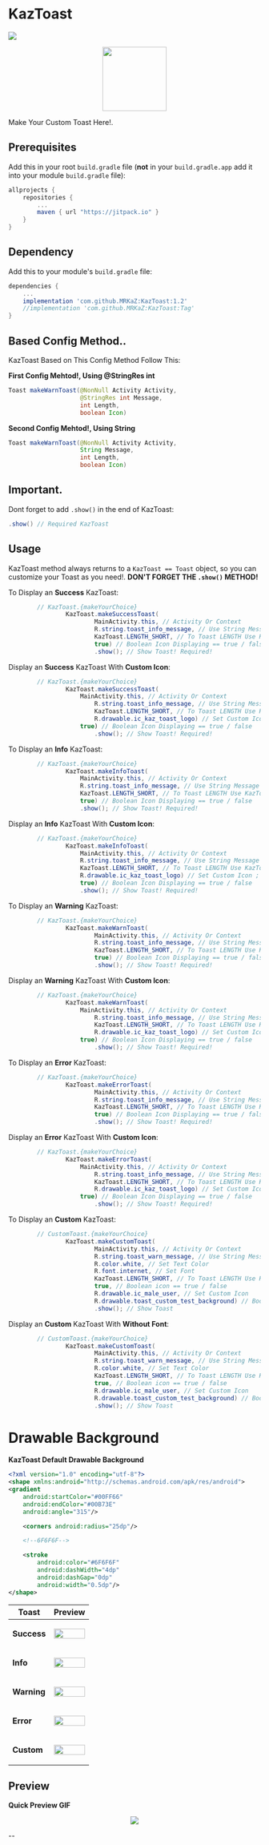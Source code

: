# KazToast
[![](https://jitpack.io/v/MRKaZ/KazToast.svg)](https://jitpack.io/#MRKaZ/KazToast)

<div align="center">
	<img src="https://i.imgur.com/H2jEq9x.png" width="128">
</div>

Make Your Custom Toast Here!.

## Prerequisites

Add this in your root `build.gradle` file (**not** in your `build.gradle.app` add it into your module `build.gradle` file):

```gradle
allprojects {
	repositories {
		...
		maven { url "https://jitpack.io" }
	}
}
```

## Dependency

Add this to your module's `build.gradle` file:

```gradle
dependencies {
	...
	implementation 'com.github.MRKaZ:KazToast:1.2'
	//implementation 'com.github.MRKaZ:KazToast:Tag'
}
```

## Based Config Method..

KazToast Based on This Config Method Follow This:

**First Config Mehtod!, Using @StringRes int**

```java
Toast makeWarnToast(@NonNull Activity Activity,
                    @StringRes int Message,
                    int Length,
                    boolean Icon)
```

**Second Config Mehtod!, Using String**

```java
Toast makeWarnToast(@NonNull Activity Activity,
                    String Message,
                    int Length,
                    boolean Icon)
```

## Important.

Dont forget to add `.show()` in the end of KazToast:

```java
.show() // Required KazToast
```

## Usage

KazToast method always returns to a `KazToast == Toast` object, so you can customize your Toast as you need!.
 **DON'T FORGET THE `.show()` METHOD!**
 
To Display an **Success** KazToast:

``` java
		// KazToast.{makeYourChoice}
                KazToast.makeSuccessToast(
                    	MainActivity.this, // Activity Or Context
                    	R.string.toast_info_message, // Use String Message or Use int Message
                    	KazToast.LENGTH_SHORT, // To Toast LENGTH Use KazToast.LENGTH_SHORT / LENGTH_LONG Or Use int = 0 / 1
                    	true) // Boolean Icon Displaying == true / false
                    	.show(); // Show Toast! Required!
```

Display an **Success** KazToast With **Custom Icon**:

``` java
		// KazToast.{makeYourChoice}
                KazToast.makeSuccessToast(
                	MainActivity.this, // Activity Or Context
                    	R.string.toast_info_message, // Use String Message or Use int Message
                    	KazToast.LENGTH_SHORT, // To Toast LENGTH Use KazToast.LENGTH_SHORT / LENGTH_LONG Or Use int = 0 / 1
                    	R.drawable.ic_kaz_toast_logo) // Set Custom Icon ; Default Method int
                   	true) // Boolean Icon Displaying == true / false
                    	.show(); // Show Toast! Required!
```

To Display an **Info** KazToast:

``` java
		// KazToast.{makeYourChoice}
                KazToast.makeInfoToast(
                	MainActivity.this, // Activity Or Context
                	R.string.toast_info_message, // Use String Message or Use int Message
                	KazToast.LENGTH_SHORT, // To Toast LENGTH Use KazToast.LENGTH_SHORT / LENGTH_LONG Or Use int = 0 / 1
                	true) // Boolean Icon Displaying == true / false
                	.show(); // Show Toast! Required!
```

Display an **Info** KazToast With **Custom Icon**:

``` java
		// KazToast.{makeYourChoice}
                KazToast.makeInfoToast(
               		MainActivity.this, // Activity Or Context
                	R.string.toast_info_message, // Use String Message or Use int Message
               		KazToast.LENGTH_SHORT, // To Toast LENGTH Use KazToast.LENGTH_SHORT / LENGTH_LONG Or Use int = 0 / 1
                	R.drawable.ic_kaz_toast_logo) // Set Custom Icon ; Default Method int
                	true) // Boolean Icon Displaying == true / false
                	.show(); // Show Toast! Required!
```

To Display an **Warning** KazToast:

``` java
		// KazToast.{makeYourChoice}
                KazToast.makeWarnToast(
                    	MainActivity.this, // Activity Or Context
                    	R.string.toast_info_message, // Use String Message or Use int Message
                    	KazToast.LENGTH_SHORT, // To Toast LENGTH Use KazToast.LENGTH_SHORT / LENGTH_LONG Or Use int = 0 / 1
                    	true) // Boolean Icon Displaying == true / false
                    	.show(); // Show Toast! Required!
```

Display an **Warning** KazToast With **Custom Icon**:

``` java
		// KazToast.{makeYourChoice}
                KazToast.makeWarnToast(
                	MainActivity.this, // Activity Or Context
                    	R.string.toast_info_message, // Use String Message or Use int Message
                    	KazToast.LENGTH_SHORT, // To Toast LENGTH Use KazToast.LENGTH_SHORT / LENGTH_LONG Or Use int = 0 / 1
                    	R.drawable.ic_kaz_toast_logo) // Set Custom Icon ; Default Method int
                   	true) // Boolean Icon Displaying == true / false
                    	.show(); // Show Toast! Required!
```

To Display an **Error** KazToast:

``` java
		// KazToast.{makeYourChoice}
                KazToast.makeErrorToast(
                    	MainActivity.this, // Activity Or Context
                    	R.string.toast_info_message, // Use String Message or Use int Message
                    	KazToast.LENGTH_SHORT, // To Toast LENGTH Use KazToast.LENGTH_SHORT / LENGTH_LONG Or Use int = 0 / 1
                    	true) // Boolean Icon Displaying == true / false
                    	.show(); // Show Toast! Required!
```

Display an **Error** KazToast With **Custom Icon**:

``` java
		// KazToast.{makeYourChoice}
                KazToast.makeErrorToast(
                	MainActivity.this, // Activity Or Context
                    	R.string.toast_info_message, // Use String Message or Use int Message
                    	KazToast.LENGTH_SHORT, // To Toast LENGTH Use KazToast.LENGTH_SHORT / LENGTH_LONG Or Use int = 0 / 1
                    	R.drawable.ic_kaz_toast_logo) // Set Custom Icon ; Default Method int
                   	true) // Boolean Icon Displaying == true / false
                    	.show(); // Show Toast! Required!
```

To Display an **Custom** KazToast:

``` java
		// CustomToast.{makeYourChoice}
                KazToast.makeCustomToast(
                        MainActivity.this, // Activity Or Context
                        R.string.toast_warn_message, // Use String Message or Use int Message
                        R.color.white, // Set Text Color
                        R.font.internet, // Set Font
                        KazToast.LENGTH_SHORT, // To Toast LENGTH Use KazToast.LENGTH_SHORT / LENGTH_LONG Or Use int = 0 / 1
                        true, // Boolean icon == true / false
                        R.drawable.ic_male_user, // Set Custom Icon
                        R.drawable.toast_custom_test_background) // Boolean icon == true / false
                        .show(); // Show Toast
```

Display an **Custom** KazToast With **Without Font**:

``` java
		// CustomToast.{makeYourChoice}
                KazToast.makeCustomToast(
                        MainActivity.this, // Activity Or Context
                        R.string.toast_warn_message, // Use String Message or Use int Message
                        R.color.white, // Set Text Color
                        KazToast.LENGTH_SHORT, // To Toast LENGTH Use KazToast.LENGTH_SHORT / LENGTH_LONG Or Use int = 0 / 1
                        true, // Boolean icon == true / false
                        R.drawable.ic_male_user, // Set Custom Icon
                        R.drawable.toast_custom_test_background) // Boolean icon == true / false
                        .show(); // Show Toast
```

# Drawable Background

**KazToast Default Drawable Background**

``` xml 
<?xml version="1.0" encoding="utf-8"?>
<shape xmlns:android="http://schemas.android.com/apk/res/android">
<gradient
    android:startColor="#00FF66" 
    android:endColor="#00B73E"
    android:angle="315"/>

    <corners android:radius="25dp"/>

    <!--6F6F6F-->

    <stroke
        android:color="#6F6F6F"
        android:dashWidth="4dp"
        android:dashGap="0dp"
        android:width="0.5dp"/>
</shape>
````

| **Toast** | **Preview** |
| --- | --- |
| **Success** | <p align="center" width="100%">    <img width="100%" src="https://i.imgur.com/FWlL45i.png"> </p> |
| **Info** | <p align="center" width="100%">    <img width="100%" src="https://i.imgur.com/gjCvtZh.png"> </p> |
| **Warning** | <p align="center" width="100%">    <img width="100%" src="https://i.imgur.com/wsXya16.png"> </p> |
| **Error** | <p align="center" width="100%">    <img width="100%" src="https://i.imgur.com/s5jRqwx.png"> </p> |
| **Custom** | <p align="center" width="100%">    <img width="100%" src="https://i.imgur.com/lkQwPaf.png"> </p> |


## Preview

**Quick Preview GIF**

<div align="center">
	<img src="https://github.com/MRKaZ/KazToast/blob/master/Preview.gif">
</div>

--

